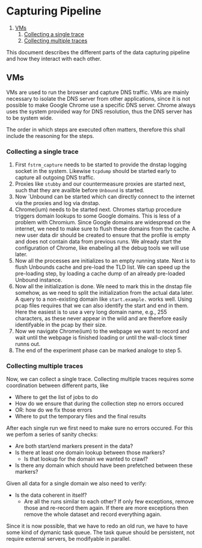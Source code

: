 # Capturing Pipeline

1. [VMs](#vms)
    1. [Collecting a single trace](#collecting-a-single-trace)
    2. [Collecting multiple traces](#collecting-multiple-traces)

This document describes the different parts of the data capturing pipeline and how they interact with each other.

## VMs

VMs are used to run the browser and capture DNS traffic.
VMs are mainly necessary to isolate the DNS server from other applications, since it is not possible to make Google Chrome use a specific DNS server.
Chrome always uses the system provided way for DNS resolution, thus the DNS server has to be system wide.

The order in which steps are executed often matters, therefore this shall include the reasoning for the steps.

### Collecting a single trace

1. First `fstrm_capture` needs to be started to provide the dnstap logging socket in the system.
    Likewise `tcpdump` should be started early to capture all outgoing DNS traffic.
2. Proxies like `stubby` and our countermeasure proxies are started next, such that they are availble before `Unbound` is started.
3. Now `Unbound can be started which can directly connect to the internet via the proxies and log via dnstap.
4. Chrome(ium) needs to be started next.
    Chromes startup procedure triggers domain lookups to some Google domains.
    This is less of a problem with Chromium.
    Since Google domains are widespread on the internet, we need to make sure to flush these domains from the cache.
    A new user data dir should be created to ensure that the profile is empty and does not contain data from previous runs.
    We already start the configuration of Chrome, like enabeling all the debug tools we will use later.
5. Now all the processes are initializes to an empty running state.
    Next is to flush Unbounds cache and pre-load the TLD list.
    We can speed up the pre-loading step, by loading a cache dump of an already pre-loaded Unbound instance.
6. Now all the initialization is done.
    We need to mark this in the dnstap file somehow, as we need to split the initialization from the actual data later.
    A query to a non-existing domain like `start.example.` works well.
    Using pcap files requires that we can also identify the start and end in them.
    Here the easiest is to use a very long domain name, e.g., 255 characters, as these never appear in the wild and are therefore easily identifyable in the pcap by their size.
7. Now we navigate Chrome(ium) to the webpage we want to record and wait until the webpage is finished loading or until the wall-clock timer runns out.
8. The end of the experiment phase can be marked analoge to step 5.

### Collecting multiple traces

Now, we can collect a single trace.
Collecting multiple traces requires some coordination between different parts, like

* Where to get the list of jobs to do
* How do we ensure that during the collection step no errors occured
* OR: how do we fix those errors
* Where to put the temporary files and the final results

After each single run we first need to make sure no errors occured.
For this we perfom a series of sanity checks:

* Are both start/end markers present in the data?
* Is there at least one domain lookup between those markers?
    * Is that lookup for the domain we wanted to crawl?
* Is there any domain which should have been prefetched between these markers?

Given all data for a single domain we also need to verify:

* Is the data coherent in itself?
    * Are all the runs similar to each other?
        If only few exceptions, remove those and re-record them again.
        If there are more exceptions then remove the whole dataset and record everything again.

Since it is now possible, that we have to redo an old run, we have to have some kind of dymanic task queue.
The task queue should be persistent, not require external servers, be modifyable in parallel.
